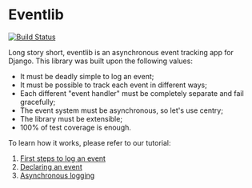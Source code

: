 # Eventlib

[![Build Status](https://secure.travis-ci.org/Yipit/eventlib.png)](http://travis-ci.org/Yipit/eventlib)

Long story short, eventlib is an asynchronous event tracking app for
Django. This library was built upon the following values:

 * It must be deadly simple to log an event;
 * It must be possible to track each event in different ways;
 * Each different "event handler" must be completely separate and fail
   gracefully;
 * The event system must be asynchronous, so let's use centry;
 * The library must be extensible;
 * 100% of test coverage is enough.

To learn how it works, please refer to our tutorial:

 1. [First steps to log an event](/Yipit/eventlib/blob/master/docs/p1-tutorial.md)
 2. [Declaring an event](/Yipit/eventlib/blob/master/docs/p2-declaring-an-event.md)
 3. [Asynchronous logging](/Yipit/eventlib/blob/master/docs/p3-asynchronous-logging.md)
